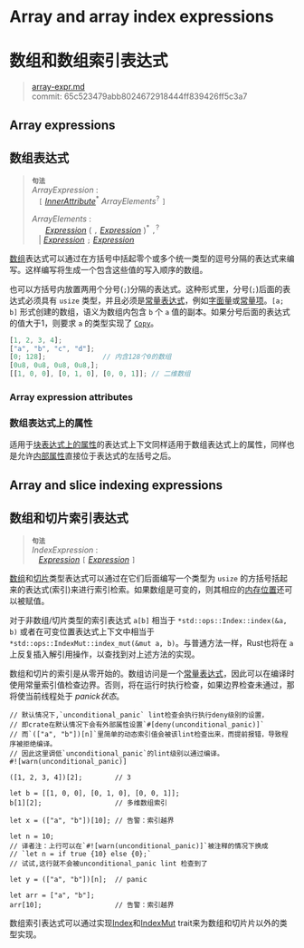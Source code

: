 # Array and array index expressions
# 数组和数组索引表达式

>[array-expr.md](https://github.com/rust-lang/reference/blob/master/src/expressions/array-expr.md)\
>commit: 65c523479abb8024672918444ff839426ff5c3a7

## Array expressions
## 数组表达式

> **<sup>句法</sup>**\
> _ArrayExpression_ :\
> &nbsp;&nbsp; `[` [_InnerAttribute_]<sup>\*</sup> _ArrayElements_<sup>?</sup> `]`
>
> _ArrayElements_ :\
> &nbsp;&nbsp; &nbsp;&nbsp; [_Expression_] ( `,` [_Expression_] )<sup>\*</sup> `,`<sup>?</sup>\
> &nbsp;&nbsp; | [_Expression_] `;` [_Expression_]

[数组](../types/array.md)表达式可以通过在方括号中括起零个或多个统一类型的逗号分隔的表达式来编写。这样编写将生成一个包含这些值的写入顺序的数组。

也可以方括号内放置两用个分号(`;`)分隔的表达式。这种形式里，分号(`;`)后面的表达式必须具有 `usize` 类型，并且必须是[常量表达式][constant expression]，例如[字面量](../tokens.md#字面量)或[常量项](../items/constant-items.md)。`[a; b]` 形式创建的数组，语义为数组内包含 `b` 个 `a` 值的副本。如果分号后面的表达式的值大于1，则要求 `a` 的类型实现了 [`Copy`](../special-types-and-traits.md#copy)。

```rust
[1, 2, 3, 4];
["a", "b", "c", "d"];
[0; 128];              // 内含128个0的数组
[0u8, 0u8, 0u8, 0u8,];
[[1, 0, 0], [0, 1, 0], [0, 0, 1]]; // 二维数组
```

### Array expression attributes
### 数组表达式上的属性

适用于[块表达式上的属性][attributes on block expressions]的表达式上下文同样适用于数组表达式上的属性，同样也是允许[内部属性][Inner attributes]直接位于表达式的左括号之后。

## Array and slice indexing expressions
## 数组和切片索引表达式

> **<sup>句法</sup>**\
> _IndexExpression_ :\
> &nbsp;&nbsp; [_Expression_] `[` [_Expression_] `]`

[数组](../types/array.md)和[切片](../types/slice.md)类型表达式可以通过在它们后面编写一个类型为 `usize` 的方括号括起来的表达式(索引)来进行索引检索。如果数组是可变的，则其相应的[内存位置][memory location]还可以被赋值。

对于非数组/切片类型的索引表达式 `a[b]` 相当于 `*std::ops::Index::index(&a, b)` 或者在可变位置表达式上下文中相当于 `*std::ops::IndexMut::index_mut(&mut a, b)`。与普通方法一样，Rust也将在 `a` 上反复插入解引用操作，以查找到对上述方法的实现。

数组和切片的索引是从零开始的。数组访问是一个[常量表达式][constant expression]，因此可以在编译时使用常量索引值检查边界。否则，将在运行时执行检查，如果边界检查未通过，那将使当前线程处于 *panick状态*。

```rust,should_panic
// 默认情况下,`unconditional_panic` lint检查会执行执行deny级别的设置，
// 即crate在默认情况下会有外部属性设置`#[deny(unconditional_panic)]`
// 而`(["a", "b"])[n]`里简单的动态索引值会被该lint检查出来，而提前报错，导致程序被拒绝编译。
// 因此这里调低`unconditional_panic`的lint级别以通过编译。
#![warn(unconditional_panic)]

([1, 2, 3, 4])[2];        // 3

let b = [[1, 0, 0], [0, 1, 0], [0, 0, 1]];
b[1][2];                  // 多维数组索引

let x = (["a", "b"])[10]; // 告警：索引越界

let n = 10; 
// 译者注：上行可以在`#![warn(unconditional_panic)]`被注释的情况下换成
// `let n = if true {10} else {0};` 
// 试试,这行就不会被unconditional_panic lint 检查到了
  
let y = (["a", "b"])[n];  // panic

let arr = ["a", "b"];
arr[10];                  // 告警：索引越界
```

数组索引表达式可以通过实现[Index]和[IndexMut] trait来为数组和切片片以外的类型实现。

[IndexMut]: https://doc.rust-lang.org/std/ops/trait.IndexMut.html
[Index]: https://doc.rust-lang.org/std/ops/trait.Index.html
[Inner attributes]: ../attributes.md
[_Expression_]: ../expressions.md
[_InnerAttribute_]: ../attributes.md
[attributes on block expressions]: block-expr.md#块表达式上的属性
[constant expression]: ../const_eval.md#常量表达式
[memory location]: ../expressions.md#位置表达式和值表达式